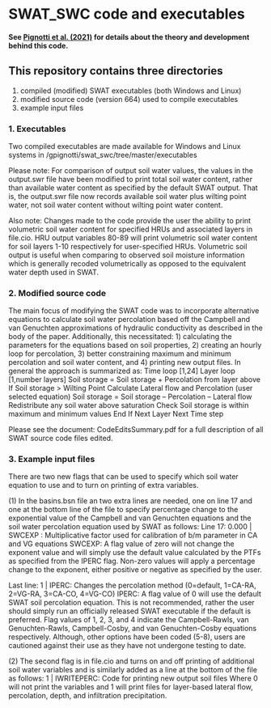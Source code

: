 # SWAT_SWC code and executables
#### See [Pignotti et al. (2021)](https://onlinelibrary.wiley.com/share/author/EARIJMERNHWYY57XECAJ?target=10.1002/hyp.14034) <link> for details about the theory and development behind this code.

## This repository contains three directories
1. compiled (modified) SWAT executables (both Windows and Linux)
2. modified source code (version 664) used to compile executables
3. example input files


### 1. Executables
Two compiled executables are made available for Windows and Linux systems in /gpignotti/swat_swc/tree/master/executables

Please note: For  comparison of output soil water values, the values in the output.swr file have been modified to print total soil water content, rather than available water content as specified by the default SWAT output. That is, the output.swr file now records available soil water plus wilting point water, not soil water content without wilting point water content.

Also note: Changes made to the code provide the user the ability to print volumetric soil water content for specified HRUs and associated layers in file.cio. HRU output variables 80-89 will print volumetric soil water content for soil layers 1-10 respectively for user-specified HRUs. Volumetric soil output is useful when comparing to observed soil moisture information which is generally recoded volumetrically as opposed to the equivalent water depth used in SWAT.

### 2. Modified source code
The main focus of modifying the SWAT code was to incorporate alternative equations to calculate soil water percolation based off the Campbell and van Genuchten approximations of hydraulic conductivity as described in the body of the paper. Additionally, this necessitated: 1) calculating the parameters for the equations based on soil properties, 2) creating an hourly loop for percolation, 3) better constraining maximum and minimum percolation and soil water content, and 4) printing new output files.
In general the approach is summarized as:
Time loop [1,24]
	Layer loop [1,number layers]
		Soil storage = Soil storage + Percolation from layer above
		If Soil storage > Wilting Point
			Calculate Lateral flow and Percolation (user selected equation)
			Soil storage = Soil storage – Percolation – Lateral flow
			Redistribute any soil water above saturation
			Check Soil storage is within maximum and minimum values
		End If
	Next Layer
Next Time step

Please see the document: CodeEditsSummary.pdf for a full description of all SWAT source code files edited.


### 3. Example input files
There are two new flags that can be used to specify which soil water equation to use and to turn on printing of extra variables.

(1) In the basins.bsn file an two extra lines are needed, one on line 17 and one at the bottom line of the file to specify percentage change to the exponential value of the Campbell and van Genuchten equations and the soil water percolation equation used by SWAT as follows:
Line 17:
0.000    | SWCEXP : Multiplicative factor used for calibration of b/m parameter in CA and VG equations
SWCEXP: A flag value of zero will not change the exponent value and will simply use the default value calculated by the PTFs as specified from the IPERC flag. Non-zero values will apply a percentage change to the exponent, either positive or negative as specified by the user.

Last line:
1	| IPERC: Changes the percolation method (0=default, 1=CA-RA, 2=VG-RA, 3=CA-CO, 4=VG-CO) 
IPERC: A flag value of 0 will use the default SWAT soil percolation equation. This is not recommended, rather the user should simply run an officially released SWAT executable if the default is preferred. Flag values of 1, 2, 3, and 4 indicate the Campbell-Rawls, van Genuchten-Rawls, Campbell-Cosby, and van Genuchten-Cosby equations respectively. Although, other options have been coded (5-8), users are cautioned against their use as they have not undergone testing to date.

(2) The second flag is in file.cio and turns on and off printing of additional soil water variables and is similarly added as a line at the bottom of the file as follows:
1	| IWRITEPERC: Code for printing new output soil files
Where 0 will not print the variables and 1 will print files for layer-based lateral flow, percolation, depth, and infiltration precipitation.

